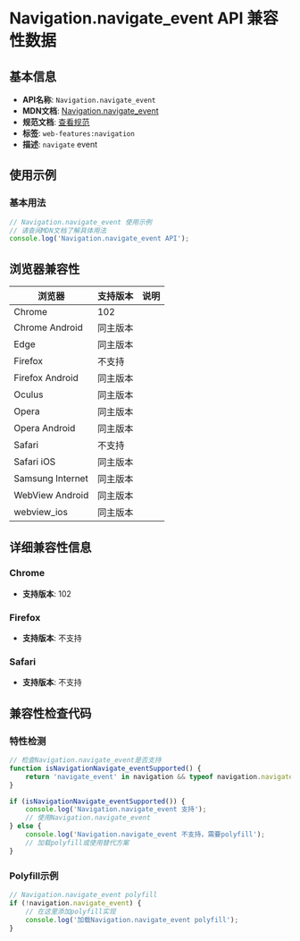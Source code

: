 # Navigation.navigate_event API 兼容性数据

## 基本信息

- **API名称**: `Navigation.navigate_event`
- **MDN文档**: [Navigation.navigate_event](https://developer.mozilla.org/docs/Web/API/Navigation/navigate_event)
- **规范文档**: [查看规范](https://html.spec.whatwg.org/multipage/indices.html#event-navigate)
- **标签**: `web-features:navigation`
- **描述**: `navigate` event

## 使用示例

### 基本用法

```javascript
// Navigation.navigate_event 使用示例
// 请查阅MDN文档了解具体用法
console.log('Navigation.navigate_event API');
```

## 浏览器兼容性

| 浏览器 | 支持版本 | 说明 |
|--------|----------|------|
| Chrome | 102 |  |
| Chrome Android | 同主版本 |  |
| Edge | 同主版本 |  |
| Firefox | 不支持 |  |
| Firefox Android | 同主版本 |  |
| Oculus | 同主版本 |  |
| Opera | 同主版本 |  |
| Opera Android | 同主版本 |  |
| Safari | 不支持 |  |
| Safari iOS | 同主版本 |  |
| Samsung Internet | 同主版本 |  |
| WebView Android | 同主版本 |  |
| webview_ios | 同主版本 |  |

## 详细兼容性信息

### Chrome

- **支持版本**: 102

### Firefox

- **支持版本**: 不支持

### Safari

- **支持版本**: 不支持

## 兼容性检查代码

### 特性检测

```javascript
// 检查Navigation.navigate_event是否支持
function isNavigationNavigate_eventSupported() {
    return 'navigate_event' in navigation && typeof navigation.navigate_event === 'function';
}

if (isNavigationNavigate_eventSupported()) {
    console.log('Navigation.navigate_event 支持');
    // 使用Navigation.navigate_event
} else {
    console.log('Navigation.navigate_event 不支持，需要polyfill');
    // 加载polyfill或使用替代方案
}
```

### Polyfill示例

```javascript
// Navigation.navigate_event polyfill
if (!navigation.navigate_event) {
    // 在这里添加polyfill实现
    console.log('加载Navigation.navigate_event polyfill');
}
```

